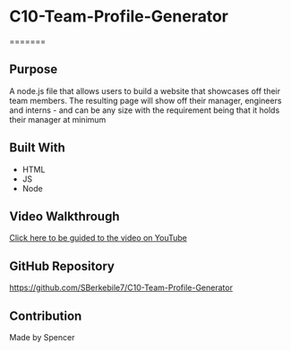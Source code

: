 # C10-Team-Profile-Generator

=======

## Purpose
A node.js file that allows users to build a website that showcases off their team members. The resulting page will show off their manager, engineers and interns - and can be any size with the requirement being that it holds their manager at minimum

## Built With
* HTML
* JS
* Node

## Video Walkthrough
[Click here to be guided to the video on YouTube](https://youtu.be/QfY8CBolldQ)

## GitHub Repository
https://github.com/SBerkebile7/C10-Team-Profile-Generator

## Contribution
Made by Spencer